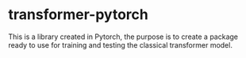 # transformer-pytorch

This is a library created in Pytorch, the purpose is to create a package ready to use for training and testing the classical transformer model.
